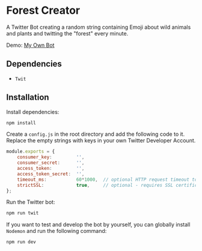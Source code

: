 # Forest Creator
A Twitter Bot creating a random string containing Emoji about wild animals and plants and twitting the "forest" every minute.

Demo: [My Own Bot](https://twitter.com/BillyZou3)

## Dependencies
* `Twit`

## Installation
Install dependencies:

```bash
npm install
```

Create a `config.js` in the root directory and add the following code to it. Replace the empty strings with keys in your own Twitter Developer Account.

```js
module.exports = {
    consumer_key:         '',
    consumer_secret:      '',
    access_token:         '',
    access_token_secret:  '',
    timeout_ms:           60*1000,  // optional HTTP request timeout to apply to all requests.
    strictSSL:            true,     // optional - requires SSL certificates to be valid.
};
```

Run the Twitter bot:

```bash
npm run twit
```

If you want to test and develop the bot by yourself, you can globally install `Nodemon` and run the following command:

```bash
npm run dev
```

